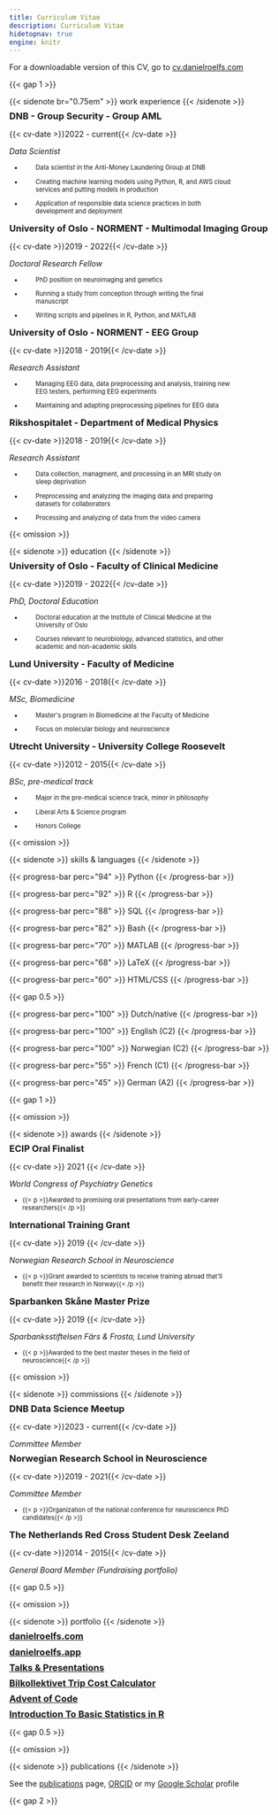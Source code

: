 ```yaml
---
title: Curriculum Vitae
description: Curriculum Vitae
hidetopnav: true
engine: knitr
---
```


<style type="text/css">
li {
    font-size: 80%;
    padding: 0;
    max-width: 80%;
}

ul li:before {
    margin-right: 0;
}

ol li p, ul li p {
    margin-left: 1.5rem;
}

ol li:only-child {
    color: red;
    margin-left: 1.5rem;
}

p {
    margin-bottom: 0.1em;
}

h3 {
    margin-top: 0.5em;
    margin-bottom: 0em;
}
</style>

For a downloadable version of this CV, go to [cv.danielroelfs.com](https://cv.danielroelfs.com)

{{< gap 1 >}}

{{< sidenote br="0.75em" >}}
work experience
{{< /sidenote >}}

### DNB - Group Security - Group AML

{{< cv-date >}}2022 - current{{< /cv-date >}}

*Data Scientist*

-   Data scientist in the Anti-Money Laundering Group at DNB

-   Creating machine learning models using Python, R, and AWS cloud services and putting models in production

-   Application of responsible data science practices in both development and deployment

### University of Oslo - NORMENT - Multimodal Imaging Group

{{< cv-date >}}2019 - 2022{{< /cv-date >}}

*Doctoral Research Fellow*

-   PhD position on neuroimaging and genetics

-   Running a study from conception through writing the final manuscript

-   Writing scripts and pipelines in R, Python, and MATLAB

### University of Oslo - NORMENT - EEG Group

{{< cv-date >}}2018 - 2019{{< /cv-date >}}

*Research Assistant*

-   Managing EEG data, data preprocessing and analysis, training new EEG testers, performing EEG experiments

-   Maintaining and adapting preprocessing pipelines for EEG data

### Rikshospitalet - Department of Medical Physics

{{< cv-date >}}2018 - 2019{{< /cv-date >}}

*Research Assistant*

-   Data collection, managment, and processing in an MRI study on sleep deprivation

-   Preprocessing and analyzing the imaging data and preparing datasets for collaborators

-   Processing and analyzing of data from the video camera

{{< omission >}}

{{< sidenote >}}
education
{{< /sidenote >}}

### University of Oslo - Faculty of Clinical Medicine

{{< cv-date >}}2019 - 2022{{< /cv-date >}}

*PhD, Doctoral Education*

-   Doctoral education at the Institute of Clinical Medicine at the University of Oslo

-   Courses relevant to neurobiology, advanced statistics, and other academic and non-academic skills

### Lund University - Faculty of Medicine

{{< cv-date >}}2016 - 2018{{< /cv-date >}}

*MSc, Biomedicine*

-   Master's program in Biomedicine at the Faculty of Medicine

-   Focus on molecular biology and neuroscience

### Utrecht University - University College Roosevelt

{{< cv-date >}}2012 - 2015{{< /cv-date >}}

*BSc, pre-medical track*

-   Major in the pre-medical science track, minor in philosophy

-   Liberal Arts & Science program

-   Honors College

{{< omission >}}

{{< sidenote >}}
skills & languages
{{< /sidenote >}}

{{< progress-bar perc="94" >}} Python {{< /progress-bar >}}

{{< progress-bar perc="92" >}} R {{< /progress-bar >}}

{{< progress-bar perc="88" >}} SQL {{< /progress-bar >}}

{{< progress-bar perc="82" >}} Bash {{< /progress-bar >}}

{{< progress-bar perc="70" >}} MATLAB {{< /progress-bar >}}

{{< progress-bar perc="68" >}} LaTeX {{< /progress-bar >}}

{{< progress-bar perc="60" >}} HTML/CSS {{< /progress-bar >}}

{{< gap 0.5 >}}

{{< progress-bar perc="100" >}} Dutch/native {{< /progress-bar >}}

{{< progress-bar perc="100" >}} English (C2) {{< /progress-bar >}}

{{< progress-bar perc="100" >}} Norwegian (C2) {{< /progress-bar >}}

{{< progress-bar perc="55" >}} French (C1) {{< /progress-bar >}}

{{< progress-bar perc="45" >}} German (A2) {{< /progress-bar >}}

{{< gap 1 >}}

{{< omission >}}

{{< sidenote >}}
awards
{{< /sidenote >}}

### ECIP Oral Finalist

{{< cv-date >}} 2021 {{< /cv-date >}}

*World Congress of Psychiatry Genetics*

-   {{< p >}}Awarded to promising oral presentations from early-career researchers{{< /p >}}

### International Training Grant

{{< cv-date >}} 2019 {{< /cv-date >}}

*Norwegian Research School in Neuroscience*

-   {{< p >}}Grant awarded to scientists to receive training abroad that'll benefit their research in Norway{{< /p >}}

### Sparbanken Skåne Master Prize

{{< cv-date >}} 2019 {{< /cv-date >}}

*Sparbanksstiftelsen Färs & Frosta, Lund University*

-   {{< p >}}Awarded to the best master theses in the field of neuroscience{{< /p >}}

{{< omission >}}

{{< sidenote >}}
commissions
{{< /sidenote >}}

### DNB Data Science Meetup

{{< cv-date >}}2023 - current{{< /cv-date >}}

*Committee Member*

### Norwegian Research School in Neuroscience

{{< cv-date >}}2019 - 2021{{< /cv-date >}}

*Committee Member*

-   {{< p >}}Organization of the national conference for neuroscience PhD candidates{{< /p >}}

### The Netherlands Red Cross Student Desk Zeeland

{{< cv-date >}}2014 - 2015{{< /cv-date >}}

*General Board Member (Fundraising portfolio)*

{{< gap 0.5 >}}

{{< omission >}}

{{< sidenote >}}
portfolio
{{< /sidenote >}}

### [danielroelfs.com](https://danielroelfs.com)

### [danielroelfs.app](https://danielroelfs.app)

### [Talks & Presentations](https://danielroelfs.github.io/slides)

### [Bilkollektivet Trip Cost Calculator]((https://bilkollektivet.danielroelfs.app))

### [Advent of Code](https://danielroelfs.github.io/advent-of-code/)

### [Introduction To Basic Statistics in R](https://norment.github.io/IntroToBasicStatisticsInR/)

{{< gap 0.5 >}}

{{< omission >}}

{{< sidenote >}}
publications
{{< /sidenote >}}

See the [publications](/publications) page, [ORCID](https://orcid.org/0000-0002-1083-002X) or my [Google Scholar](https://scholar.google.com/citations?hl=en&user=QmVQcsAAAAAJ&view_op=list_works&sortby=pubdate) profile

{{< gap 2 >}}
